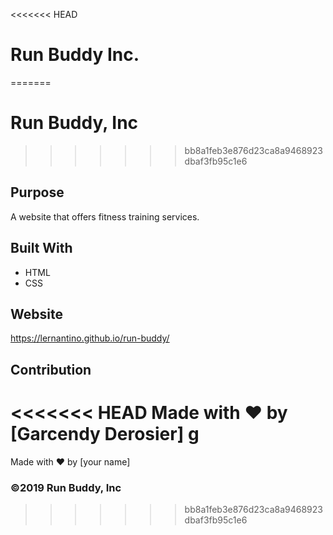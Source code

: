 <<<<<<< HEAD
# Run Buddy Inc.
=======
# Run Buddy, Inc
>>>>>>> bb8a1feb3e876d23ca8a9468923dbaf3fb95c1e6

## Purpose
A website that offers fitness training services. 

## Built With
* HTML
* CSS

## Website
https://lernantino.github.io/run-buddy/

## Contribution
<<<<<<< HEAD
Made with ❤️ by [Garcendy Derosier]
g
=======
Made with ❤️ by [your name]

### ©️2019 Run Buddy, Inc
>>>>>>> bb8a1feb3e876d23ca8a9468923dbaf3fb95c1e6
